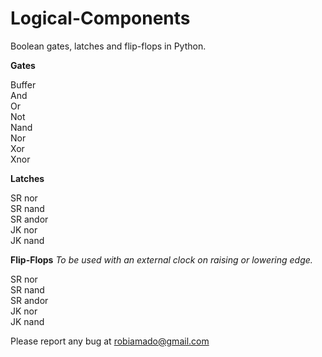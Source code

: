 # Logical-Components
Boolean gates, latches and flip-flops in Python.

**Gates**

Buffer<br>
And<br>
Or<br>
Not<br>
Nand<br>
Nor<br>
Xor<br>
Xnor<br>

**Latches**

SR nor<br>
SR nand<br>
SR andor<br>
JK nor<br>
JK nand<br>

**Flip-Flops**
*To be used with an external clock on raising or lowering edge.*

SR nor<br>
SR nand<br>
SR andor<br>
JK nor<br>
JK nand<br>

Please report any bug at robiamado@gmail.com
